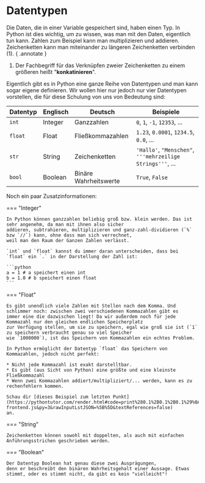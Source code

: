 # Datentypen

Die Daten, die in einer Variable gespeichert sind, haben einen Typ. In Python ist dies wichtig, um zu wissen,
was man mit den Daten, eigentlich tun kann. Zahlen zum Beispiel kann man multiplizieren und addieren.
Zeichenketten kann man  miteinander zu längeren Zeichenketten verbinden (1).
{ .annotate }

1.  Der Fachbegriff für das Verknüpfen zweier Zeichenketten zu einem größeren heißt "__konkatinieren__".

Eigentlich gibt es in Python eine ganze Reihe von Datentypen und man kann sogar eigene definieren.
Wir wollen hier nur jedoch nur vier Datentypen vorstellen, die für diese Schulung von uns von Bedeutung sind:

| Datentyp | Englisch | Deutsch               | Beispiele                                                 |
|----------|----------|-----------------------|-----------------------------------------------------------|
| `int`    | Integer  | Ganzzahlen            | `0`, `1`, `-1`, `12353`, ...                              |
| `float`  | Float    | Fließkommazahlen      | `1.23`, `0.0001`, `1234.5`, `0.0`, ...                    |
| `str`    | String   | Zeichenketten         | `'Hallo'`, `"Menschen"`, `'''mehrzeilige Strings'''`, ... |
| `bool`   | Boolean  | Binäre Wahrheitswerte | `True`, `False`                                           |

Noch ein paar Zusatzinformationen:

=== "Integer"
    
    In Python können ganzzahlen beliebig groß bzw. klein werden. Das ist sehr angenehm, da man mit ihnen also sicher
    addieren, subtrahieren, multiplizieren und ganz-zahl-dividieren (`%` bzw `//`) kann, ohne dass man sich verrechnet,
    weil man den Raum der Ganzen Zahlen verlässt.

    `int` und `float` kannst du immer daran unterscheiden, dass bei `float` ein `.` in der Darstellung der Zahl ist:

    ```python
    a = 1 # a speichert einen int
    b = 1.0 # b speichert einen float
    ```

=== "Float"
    
    Es gibt unendlich viele Zahlen mit Stellen nach dem Komma. Und schlimmer noch: zwischen zwei verschiedenen Kommazahlen gibt es
    immer eine die dazwischen liegt! Da wir außerdem noch für jede Kommazahl nur den gleichen endlichen Speicherplatz
    zur Verfügung stellen, um sie zu speichern, egal wie groß sie ist (`1` zu speichern verbraucht genau so viel Speicher
    wie `1000000`), ist das Speichern von Kommazahlen ein echtes Problem.

    In Python ermöglicht der Datentyp `float` das Speichern von Kommazahlen, jedoch nicht perfekt:
    
    * Nicht jede Kommazahl ist exakt darstelltbar.
    * Es gibt (aus Sicht von Python) eine größte und eine kleinste Fließkommazahl
    * Wenn zwei Kommazahlen addiert/multipliziert/... werden, kann es zu rechenfehlern kommen. 

    Schau dir [dieses Beispiel zum letzten Punkt](https://pythontutor.com/render.html#code=print%280.1%2B0.1%2B0.1%29%0A%0A%23%20Seid%20wann%20ist%20denn%200.1%20%2B%200.1%20%2B%200.1%20%3E%200.3%20%3F&cumulative=false&curInstr=0&heapPrimitives=nevernest&mode=display&origin=opt-frontend.js&py=3&rawInputLstJSON=%5B%5D&textReferences=false)
    an.

=== "String"

    Zeichenketten können sowohl mit doppelten, als auch mit einfachen Anführungsstrichen geschrieben werden.

=== "Boolean"

    Der Datentyp Boolean hat genau diese zwei Ausprägungen,
    denn er beschreibt den binären Wahrheitsgehalt einer Aussage. Etwas stimmt, oder es stimmt nicht, da gibt es kein "vielleicht"!
